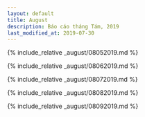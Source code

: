 ```yaml
---
layout: default
title: August
description: Báo cáo tháng Tám, 2019
last_modified_at: 2019-07-30
---
```


{% include_relative _august/08052019.md %}

{% include_relative _august/08062019.md %}

{% include_relative _august/08072019.md %}

{% include_relative _august/08082019.md %}

{% include_relative _august/08092019.md %}

